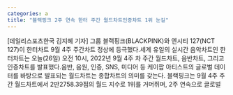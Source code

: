 ```yaml
---
categories: a
title: "블랙핑크 2주 연속 한터 주간 월드차트인증차트 1위 눈길"
---
```

[데일리스포츠한국 김지혜 기자] 그룹 블랙핑크(BLACKPINK)와 엔시티 127(NCT 127)이 한터차트 9월 4주 주간차트 정상에 등극했다.세계 유일의 실시간 음악차트인 한터차트는 오늘(26일) 오전 10시, 2022년 9월 4주 차 주간 월드차트, 음반차트, 그리고 인증차트를 발표했다.음반, 음원, 인증, SNS, 미디어 등 케이팝 아티스트의 글로벌 데이터를 바탕으로 발표되는 월드차트는 종합차트의 의미를 갖는다. 블랙핑크는 9월 4주 주간 월드차트에서 2만2758.39점의 월드 지수로 1위를 거머쥐며, 2주 연속으로 글로벌